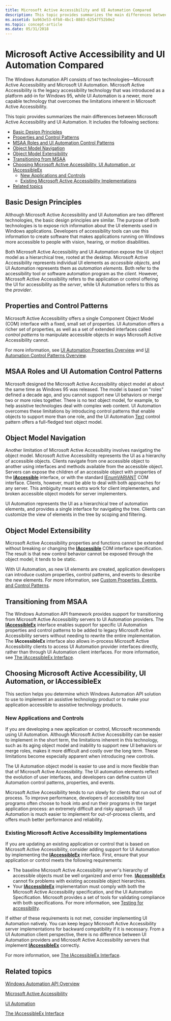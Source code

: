```yaml
---
title: Microsoft Active Accessibility and UI Automation Compared
description: This topic provides summarizes the main differences between Microsoft Active Accessibility and UI Automation.
ms.assetid: ba963e53-6fb8-4bc1-8883-62547f52b0e2
ms.topic: concept-article
ms.date: 05/31/2018
---
```


# Microsoft Active Accessibility and UI Automation Compared

The Windows Automation API consists of two technologies—Microsoft Active Accessibility and Microsoft UI Automation. Microsoft Active Accessibility is the legacy accessibility technology that was introduced as a platform add-in for Windows 95, while UI Automation is a newer, more capable technology that overcomes the limitations inherent in Microsoft Active Accessibility.

This topic provides summarizes the main differences between Microsoft Active Accessibility and UI Automation. It includes the following sections:

-   [Basic Design Principles](#basic-design-principles)
-   [Properties and Control Patterns](#properties-and-control-patterns)
-   [MSAA Roles and UI Automation Control Patterns](#msaa-roles-and-ui-automation-control-patterns)
-   [Object Model Navigation](#object-model-navigation)
-   [Object Model Extensibility](#object-model-extensibility)
-   [Transitioning from MSAA](#transitioning-from-msaa)
-   [Choosing Microsoft Active Accessibility, UI Automation, or IAccessibleEx](#choosing-microsoft-active-accessibility-ui-automation-or-iaccessibleex)
    -   [New Applications and Controls](#new-applications-and-controls)
    -   [Existing Microsoft Active Accessibility Implementations](#existing-microsoft-active-accessibility-implementations)
-   [Related topics](#related-topics)

## Basic Design Principles

Although Microsoft Active Accessibility and UI Automation are two different technologies, the basic design principles are similar. The purpose of both technologies is to expose rich information about the UI elements used in Windows applications. Developers of accessibility tools can use this information to create software that makes applications running on Windows more accessible to people with vision, hearing, or motion disabilities.

Both Microsoft Active Accessibility and UI Automation expose the UI object model as a hierarchical tree, rooted at the desktop. Microsoft Active Accessibility represents individual UI elements as *accessible objects*, and UI Automation represents them as *automation elements*. Both refer to the accessibility tool or software automation program as the *client*. However, Microsoft Active Accessibility refers to the application or control offering the UI for accessibility as the *server*, while UI Automation refers to this as the *provider*.

## Properties and Control Patterns

Microsoft Active Accessibility offers a single Component Object Model (COM) interface with a fixed, small set of properties. UI Automation offers a richer set of properties, as well as a set of extended interfaces called *control patterns* to manipulate accessible objects in ways Microsoft Active Accessibility cannot.

For more information, see [UI Automation Properties Overview](uiauto-propertiesoverview.md) and [UI Automation Control Patterns Overview](uiauto-controlpatternsoverview.md).

## MSAA Roles and UI Automation Control Patterns

Microsoft designed the Microsoft Active Accessibility object model at about the same time as Windows 95 was released. The model is based on "roles" defined a decade ago, and you cannot support new UI behaviors or merge two or more roles together. There is no text object model, for example, to help assistive technologies deal with complex web content. UI Automation overcomes these limitations by introducing control patterns that enable objects to support more than one role, and the UI Automation [Text](uiauto-implementingtextandtextrange.md) control pattern offers a full-fledged text object model.

## Object Model Navigation

Another limitation of Microsoft Active Accessibility involves navigating the object model. Microsoft Active Accessibility represents the UI as a hierarchy of accessible objects. Clients navigate from one accessible object to another using interfaces and methods available from the accessible object. Servers can expose the children of an accessible object with properties of the [**IAccessible**](/windows/desktop/api/oleacc/nn-oleacc-iaccessible) interface, or with the standard [IEnumVARIANT](/windows/win32/api/oaidl/nn-oaidl-ienumvariant) COM interface. Clients, however, must be able to deal with both approaches for any server. This ambiguity means extra work for client implementers, and broken accessible object models for server implementers.

UI Automation represents the UI as a hierarchical tree of automation elements, and provides a single interface for navigating the tree. Clients can customize the view of elements in the tree by scoping and filtering.

## Object Model Extensibility

Microsoft Active Accessibility properties and functions cannot be extended without breaking or changing the [**IAccessible**](/windows/desktop/api/oleacc/nn-oleacc-iaccessible) COM interface specification. The result is that new control behavior cannot be exposed through the object model; it tends to be static.

With UI Automation, as new UI elements are created, application developers can introduce custom properties, control patterns, and events to describe the new elements. For more information, see [Custom Properties, Events, and Control Patterns](uiauto-custompropertieseventscontrolpatterns.md).

## Transitioning from MSAA

The Windows Automation API framework provides support for transitioning from Microsoft Active Accessibility servers to UI Automation providers. The [**IAccessibleEx**](/windows/desktop/api/UIAutomationCore/nn-uiautomationcore-iaccessibleex) interface enables support for specific UI Automation properties and control patterns to be added to legacy Microsoft Active Accessibility servers without needing to rewrite the entire implementation. The **IAccessibleEx** interface also allows in-process Microsoft Active Accessibility clients to access UI Automation provider interfaces directly, rather than through UI Automation client interfaces. For more information, see [The IAccessibleEx Interface](iaccessibleex.md).

## Choosing Microsoft Active Accessibility, UI Automation, or IAccessibleEx

This section helps you determine which Windows Automation API solution to use to implement an assistive technology product or to make your application accessible to assistive technology products.

### New Applications and Controls

If you are developing a new application or control, Microsoft recommends using UI Automation. Although Microsoft Active Accessibility can be easier to implement in the short term, the limitations inherent in this technology, such as its aging object model and inability to support new UI behaviors or merge roles, makes it more difficult and costly over the long term. These limitations become especially apparent when introducing new controls.

The UI Automation object model is easier to use and is more flexible than that of Microsoft Active Accessibility. The UI automation elements reflect the evolution of user interfaces, and developers can define custom UI Automation control patterns, properties, and events.

Microsoft Active Accessibility tends to run slowly for clients that run out of process. To improve performance, developers of accessibility tool programs often choose to hook into and run their programs in the target application process: an extremely difficult and risky approach. UI Automation is much easier to implement for out-of-process clients, and offers much better performance and reliability.

### Existing Microsoft Active Accessibility Implementations

If you are updating an existing application or control that is based on Microsoft Active Accessibility, consider adding support for UI Automation by implementing the [**IAccessibleEx**](/windows/desktop/api/UIAutomationCore/nn-uiautomationcore-iaccessibleex) interface. First, ensure that your application or control meets the following requirements:

-   The baseline Microsoft Active Accessibility server's hierarchy of accessible objects must be well organized and error free. [**IAccessibleEx**](/windows/desktop/api/UIAutomationCore/nn-uiautomationcore-iaccessibleex) cannot fix problems with existing accessible object hierarchies.
-   Your [**IAccessibleEx**](/windows/desktop/api/UIAutomationCore/nn-uiautomationcore-iaccessibleex) implementation must comply with both the Microsoft Active Accessibility specification, and the UI Automation Specification. Microsoft provides a set of tools for validating compliance with both specifications. For more information, see [Testing for accessibility](accessibility-testingtools.md).

If either of these requirements is not met, consider implementing UI Automation natively. You can keep legacy Microsoft Active Accessibility server implementations for backward compatibility if it is necessary. From a UI Automation client perspective, there is no difference between UI Automation providers and Microsoft Active Accessibility servers that implement [**IAccessibleEx**](/windows/desktop/api/UIAutomationCore/nn-uiautomationcore-iaccessibleex) correctly.

For more information, see [The IAccessibleEx Interface](iaccessibleex.md).

## Related topics

<dl> <dt>

[Windows Automation API Overview](windows-automation-api-overview.md)
</dt> <dt>

[Microsoft Active Accessibility](microsoft-active-accessibility.md)
</dt> <dt>

[UI Automation](entry-uiauto-win32.md)
</dt> <dt>

[The IAccessibleEx Interface](iaccessibleex.md)
</dt> </dl>

 

 
